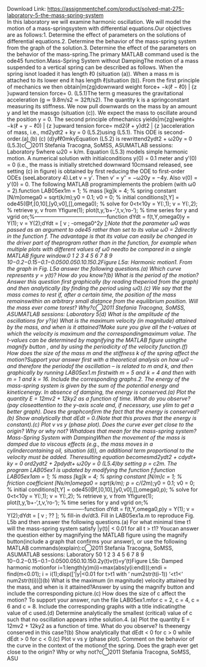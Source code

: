 Download Link: https://assignmentchef.com/product/solved-mat-275-laboratory-5-the-mass-spring-system
<br>
In this laboratory we will examine harmonic oscillation. We will model the motion of a mass-springsystem with differential equations.Our objectives are as follows:1. Determine the effect of parameters on the solutions of differential equations.2. Determine the behavior of the mass-spring system from the graph of the solution.3. Determine the effect of the parameters on the behavior of the mass-spring.The primary MATLAB command used is the ode45 function.Mass-Spring System without DampingThe motion of a mass suspended to a vertical spring can be described as follows. When the spring isnot loaded it has length ℓ0 (situation (a)). When a mass m is attached to its lower end it has length ℓ(situation (b)). From the first principle of mechanics we then obtain|m{zg}downward weight force+ −k(ℓ − ℓ0) | {z }upward tension force= 0. (L5.1)The term g measures the gravitational acceleration (g ≃ 9.8m/s2 ≃ 32ft/s2). The quantity k is a springconstant measuring its stiffness. We now pull downwards on the mass by an amount y and let the massgo (situation (c)). We expect the mass to oscillate around the position y = 0. The second principle ofmechanics yields|m{zg}weight+ −k(ℓ + y − ℓ0) | {z }upward tension force= md2(ℓ + y)dt2 | {z }acceleration of mass, i.e., md2ydt2 + ky = 0 (L5.2)using (L5.1). This ODE is second-order.(a) (b) (c) (d)yℓℓ0mkγEquation (L5.2) is rewrittend2ydt2 + ω20y = 0 (L5.3)c⃝2011 Stefania Tracogna, SoMSS, ASUMATLAB sessions: Laboratory 5where ω20 = k/m. Equation (L5.3) models simple harmonic motion. A numerical solution with initialconditions y(0) = 0.1 meter and y′(0) = 0 (i.e., the mass is initially stretched downward 10cmsand released, see setting (c) in figure) is obtained by first reducing the ODE to first-order ODEs (seeLaboratory 4).Let v = y′. Then v′ = y′′ = −ω20y = −4y. Also v(0) = y′(0) = 0. The following MATLAB programimplements the problem (with ω0 = 2).function LAB05ex1m = 1; % mass [kg]k = 4; % spring constant [N/m]omega0 = sqrt(k/m);y0 = 0.1; v0 = 0; % initial conditions[t,Y] = ode45(@f,[0,10],[y0,v0],[],omega0); % solve for 0&lt;t&lt;10y = Y(:,1); v = Y(:,2); % retrieve y, v from Yfigure(1); plot(t,y,’b+-‘,t,v,’ro-‘); % time series for y and vgrid on;%—————————————–function dYdt = f(t,Y,omega0)y = Y(1); v = Y(2);dYdt = [ v ; -omega0^2*y ];Note that the parameter ω0 was passed as an argument to ode45 rather than set to its value ω0 = 2directly in the function f. The advantage is that its value can easily be changed in the driver part of theprogram rather than in the function, for example when multiple plots with different values of ω0 needto be compared in a single MATLAB figure window.0 1 2 3 4 5 6 7 8 9 10−0.2−0.15−0.1−0.0500.050.10.150.2Figure L5a: Harmonic motion1. From the graph in Fig. L5a answer the following questions.(a) Which curve represents y = y(t)? How do you know?(b) What is the period of the motion? Answer this question first graphically (by reading theperiod from the graph) and then analytically (by finding the period using ω0).(c) We say that the mass comes to rest if, after a certain time, the position of the mass remainswithin an arbitrary small distance from the equilibrium position. Will the mass ever come torest? Why?c⃝2011 Stefania Tracogna, SoMSS, ASUMATLAB sessions: Laboratory 5(d) What is the amplitude of the oscillations for y?(e) What is the maximum velocity (in magnitude) attained by the mass, and when is it attained?Make sure you give all the t-values at which the velocity is maximum and the correspondingmaximum value. The t-values can be determined by magnifying the MATLAB figure usingthe magnify button , and by using the periodicity of the velocity function.(f) How does the size of the mass m and the stiffness k of the spring affect the motion?Support your answer first with a theoretical analysis on how ω0 – and therefore the periodof the oscillation – is related to m and k, and then graphically by running LAB05ex1.m firstwith m = 5 and k = 4 and then with m = 1 and k = 16. Include the corresponding graphs.2. The energy of the mass-spring system is given by the sum of the potential energy and kineticenergy. In absence of damping, the energy is conserved.(a) Plot the quantity E = 12mv2 + 12ky2 as a function of time. What do you observe? (pay closeattention to the y-axis scale and, if necessary, use ylim to get a better graph). Does the graphconfirm the fact that the energy is conserved?(b) Show analytically that dEdt = 0.(Note that this proves that the energy is constant).(c) Plot v vs y (phase plot). Does the curve ever get close to the origin? Why or why not? Whatdoes that mean for the mass-spring system?Mass-Spring System with DampingWhen the movement of the mass is damped due to viscous effects (e.g., the mass moves in a cylindercontaining oil, situation (d)), an additional term proportional to the velocity must be added. Theresulting equation becomesmd2ydt2 + cdydt+ ky = 0 ord2ydt2 + 2pdydt+ ω20y = 0 (L5.4)by setting p = c2m. The program LAB05ex1 is updated by modifying the function f:function LAB05ex1am = 1; % mass [kg]k = 4; % spring constant [N/m]c = 1; % friction coefficient [Ns/m]omega0 = sqrt(k/m); p = c/(2*m);y0 = 0.1; v0 = 0; % initial conditions[t,Y] = ode45(@f,[0,10],[y0,v0],[],omega0,p); % solve for 0&lt;t&lt;10y = Y(:,1); v = Y(:,2); % retrieve y, v from Yfigure(1); plot(t,y,’b+-‘,t,v,’ro-‘); % time series for y and vgrid on;%——————————————-function dYdt = f(t,Y,omega0,p)y = Y(1); v = Y(2);dYdt = [ v ; ?? ]; % fill-in dv/dt3. Fill in LAB05ex1a.m to reproduce Fig. L5b and then answer the following questions.(a) For what minimal time t1 will the mass-spring system satisfy |y(t)| &lt; 0.01 for all t &gt; t1? Youcan answer the question either by magnifying the MATLAB figure using the magnify button(include a graph that confirms your answer), or use the following MATLAB commands(explain):c⃝2011 Stefania Tracogna, SoMSS, ASUMATLAB sessions: Laboratory 50 1 2 3 4 5 6 7 8 9 10−0.2−0.15−0.1−0.0500.050.10.150.2y(t)v(t)=y’(t)Figure L5b: Damped harmonic motionfor i=1:length(y)m(i)=max(abs(y(i:end)));endi = find(m&lt;0.01); i = i(1);disp([‘|y|&lt;0.01 for t&gt;t1 with ‘ num2str(t(i-1)) ‘&lt;t1&lt;‘ num2str(t(i))])(b) What is the maximum (in magnitude) velocity attained by the mass, and when is it attained?Answer by using the magnify button and include the corresponding picture.(c) How does the size of c affect the motion? To support your answer, run the file LAB05ex1.mfor c = 2, c = 4, c = 6 and c = 8. Include the corresponding graphs with a title indicatingthe value of c used.(d) Determine analytically the smallest (critical) value of c such that no oscillation appears inthe solution.4. (a) Plot the quantity E = 12mv2 + 12ky2 as a function of time. What do you observe? Is theenergy conserved in this case?(b) Show analytically that dEdt &lt; 0 for c &gt; 0 while dEdt &gt; 0 for c &lt; 0.(c) Plot v vs y (phase plot). Comment on the behavior of the curve in the context of the motionof the spring. Does the graph ever get close to the origin? Why or why not?c⃝2011 Stefania Tracogna, SoMSS, ASU